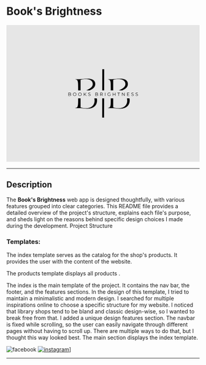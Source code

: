 # Book's Brightness
<p align="center">
  <img src="/Library%20Corner.png" alt="alt text">
</p>

---
## Description
The **Book's Brightness** web app is designed thoughtfully, with various features grouped into clear categories. This README file provides a detailed overview of the project's structure, explains each file's purpose, and sheds light on the reasons behind specific design choices I made during the development.
Project Structure
### Templates:

The index template serves as the catalog for the shop's products. It provides the user with the content of the website. 

The products template displays all products . 

The index is the main template of the project. It contains the nav bar, the footer, and the features sections. In the design of this template, I tried to maintain a minimalistic and modern design. I searched for multiple inspirations online to choose a specific structure for my website. I noticed that library shops tend to be bland and classic design-wise, so I wanted to break free from that.
 I added a unique design features section. The navbar is fixed while scrolling, so the user can easily navigate through different pages without having to scroll up. There are multiple ways to do that, but I thought this way looked best. 
 The main section displays the index template. 

![facebook](https://img.shields.io/badge/facebook-000000?style=for-the-badge&logo=facebook&logoColor=white)
[![instagram](https://img.shields.io/badge/google-google?style=for-the-badge&logo=google&logoColor=white)](https://www.instagram.com/maktba_mhamdia/)]

---
